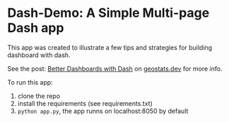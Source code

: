 # Dash-Demo: A Simple Multi-page Dash app

This app was created to illustrate a few tips and strategies for building dashboard with dash.

See the post: [Better Dashboards with Dash](https://geostats.dev/python/plotly/dash/flask/dash%20bootstrap%20components/2020/11/26/dash-post.html) on [geostats.dev](https://geostats.dev/) for more info.

To run this app:
1. clone the repo
2. install the requirements (see requirements.txt)
3. `python app.py`, the app runns on localhost:8050 by default
